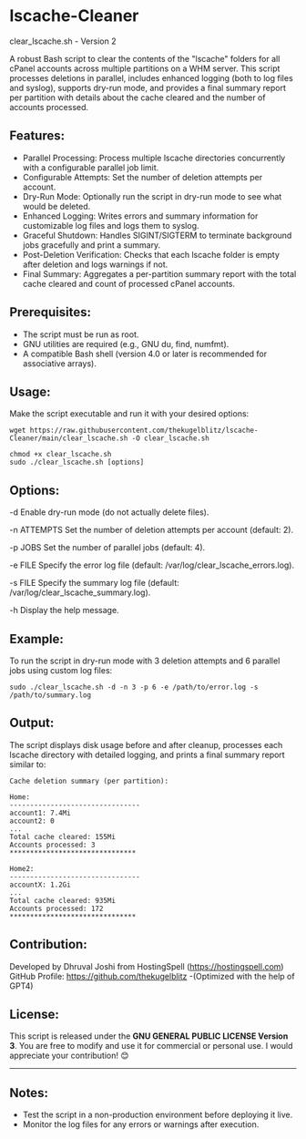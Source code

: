 # lscache-Cleaner

clear_lscache.sh - Version 2

A robust Bash script to clear the contents of the "lscache" folders for all cPanel accounts across multiple partitions on a WHM server. This script processes deletions in parallel, includes enhanced logging (both to log files and syslog), supports dry-run mode, and provides a final summary report per partition with details about the cache cleared and the number of accounts processed.

Features:
-----------
- Parallel Processing: Process multiple lscache directories concurrently with a configurable parallel job limit.
- Configurable Attempts: Set the number of deletion attempts per account.
- Dry-Run Mode: Optionally run the script in dry-run mode to see what would be deleted.
- Enhanced Logging: Writes errors and summary information for customizable log files and logs them to syslog.
- Graceful Shutdown: Handles SIGINT/SIGTERM to terminate background jobs gracefully and print a summary.
- Post-Deletion Verification: Checks that each lscache folder is empty after deletion and logs warnings if not.
- Final Summary: Aggregates a per-partition summary report with the total cache cleared and count of processed cPanel accounts.

Prerequisites:
--------------
- The script must be run as root.
- GNU utilities are required (e.g., GNU du, find, numfmt).
- A compatible Bash shell (version 4.0 or later is recommended for associative arrays).

Usage:
------
Make the script executable and run it with your desired options:

```wget https://raw.githubusercontent.com/thekugelblitz/lscache-Cleaner/main/clear_lscache.sh -O clear_lscache.sh```


    chmod +x clear_lscache.sh
    sudo ./clear_lscache.sh [options]

Options:
--------

-d
Enable dry-run mode (do not actually delete files).

-n ATTEMPTS
Set the number of deletion attempts per account (default: 2).

-p JOBS
Set the number of parallel jobs (default: 4).

-e FILE
Specify the error log file (default: /var/log/clear_lscache_errors.log).

-s FILE
Specify the summary log file (default: /var/log/clear_lscache_summary.log).

-h
Display the help message.

Example:
--------
To run the script in dry-run mode with 3 deletion attempts and 6 parallel jobs using custom log files:

    sudo ./clear_lscache.sh -d -n 3 -p 6 -e /path/to/error.log -s /path/to/summary.log

Output:
-------
The script displays disk usage before and after cleanup, processes each lscache directory with detailed logging, and prints a final summary report similar to:

```
Cache deletion summary (per partition):

Home:
--------------------------------
account1: 7.4Mi
account2: 0
...
Total cache cleared: 155Mi
Accounts processed: 3
*******************************

Home2:
--------------------------------
accountX: 1.2Gi
...
Total cache cleared: 935Mi
Accounts processed: 172
*******************************
```

Contribution:
-------------
Developed by Dhruval Joshi from HostingSpell (https://hostingspell.com)
GitHub Profile: https://github.com/thekugelblitz
-(Optimized with the help of GPT4)

License:
--------
This script is released under the **GNU GENERAL PUBLIC LICENSE Version 3**. You are free to modify and use it for commercial or personal use. I would appreciate your contribution! 😊

---

Notes:
------
- Test the script in a non-production environment before deploying it live.
- Monitor the log files for any errors or warnings after execution.

